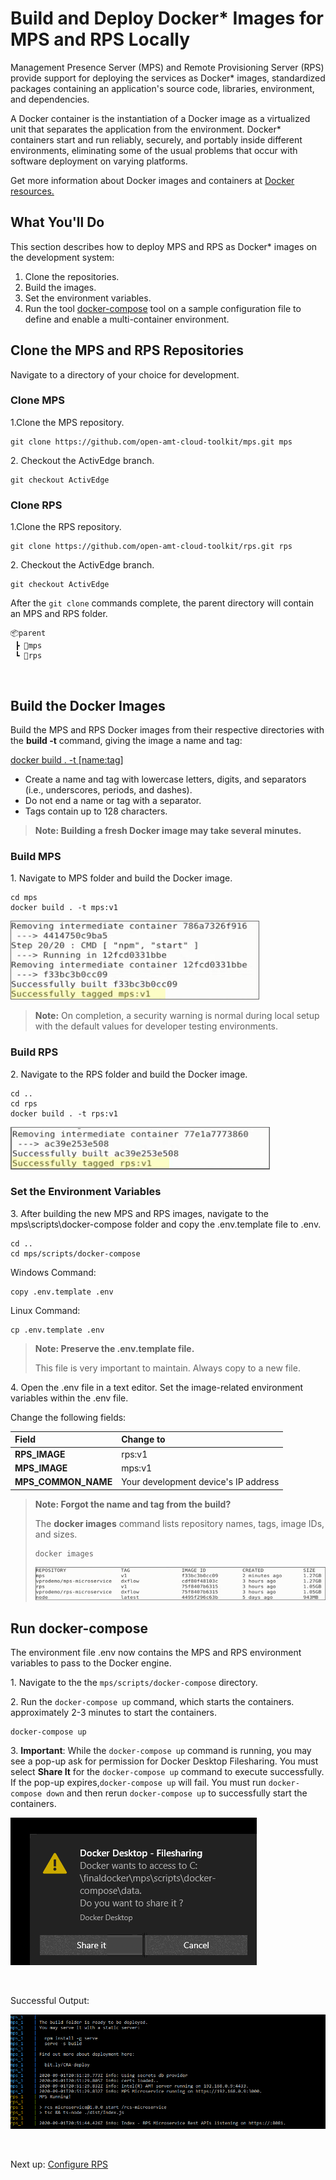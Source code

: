 # Build and Deploy Docker* Images for MPS and RPS Locally

Management Presence Server (MPS) and Remote Provisioning Server (RPS)  provide support for deploying the services as Docker* images, standardized packages containing an application's source code, libraries, environment, and dependencies. 

A Docker container is the instantiation of a Docker image as a virtualized unit that separates the application from the environment. Docker* containers start and run reliably, securely, and portably inside different environments, eliminating some of the usual problems that occur with software deployment on varying platforms. 

Get more information about Docker images and containers at [Docker resources.](https://www.docker.com/resources/what-container)

## What You'll Do

This section describes how to deploy MPS and RPS as Docker* images on the development system:

1. Clone the repositories.
2. Build the images.
3. Set the environment variables.
4. Run the tool [docker-compose](https://docs.docker.com/compose/) tool on a sample configuration file to define and enable a multi-container environment. 


## Clone the MPS and RPS Repositories

Navigate to a directory of your choice for development.

### Clone MPS

1\.Clone the MPS repository.

```
git clone https://github.com/open-amt-cloud-toolkit/mps.git mps
```

2\. Checkout the ActivEdge branch.

```
git checkout ActivEdge
```

### Clone RPS

1\.Clone the RPS repository.

```
git clone https://github.com/open-amt-cloud-toolkit/rps.git rps
```

2\. Checkout the ActivEdge branch.

```
git checkout ActivEdge
```

After the `git clone` commands complete, the parent directory will contain an MPS and RPS folder.

```
📦parent
 ┣ 📂mps
 ┗ 📂rps
```

<br>

## Build the Docker Images
Build the MPS and RPS Docker images from their respective directories with the **build -t** command, giving the image a name and tag:

[docker build . -t [name:tag]](https://docs.docker.com/engine/reference/commandline/build/)  

- Create a name and tag with lowercase letters, digits, and separators (i.e., underscores, periods, and dashes).
- Do not end a name or tag with a separator.
- Tags contain up to 128 characters.

> **Note: Building a fresh Docker image may take several minutes.** 

### Build MPS

1\. Navigate to MPS folder and build the Docker image. 

```
cd mps
docker build . -t mps:v1
```
![Image of MPS Build Completion](../assets/images/MPSBuild.png) 

> **Note:** On completion, a security warning is normal during local setup with the default values for developer testing environments.

### Build RPS

2\. Navigate to the RPS folder and build the Docker image.

```
cd ..
cd rps
docker build . -t rps:v1
```
![Image of RPS Build Completion](../assets/images/RPSBuild.png) 
   
### Set the Environment Variables  
3\. After building the new MPS and RPS images, navigate to the mps\scripts\docker-compose folder and copy the .env.template file to .env. 

```
cd ..
cd mps/scripts/docker-compose
```

Windows Command:
```
copy .env.template .env
```

Linux Command:
```
cp .env.template .env
```

> **Note: Preserve the .env.template file.**
>
> This file is very important to maintain. Always copy to a new file. 

4\. Open the .env file in a text editor. Set the image-related environment variables within the .env file.

Change the following fields:

| Field      |  Change to    |
| :----------- | :-------------- |
| **RPS_IMAGE** | rps:v1 | 
| **MPS_IMAGE** | mps:v1 | 
| **MPS_COMMON_NAME** | Your development device's IP address |

> **Note: Forgot the name and tag from the build?**
>
> The **docker images** command lists repository names, tags, image IDs, and sizes. 
>
> ```
> docker images
> ```
>
> ![Image of docker images command](../assets/images/DICommands.png)

<!-- 5. Set the proper proxy values if behind a proxy.

   HTTP_PROXY=http://[your-proxy-server]:[your-proxy-server-port]
   HTTPS_PROXY=http://[your-proxy-server]:[your-proxy-server-port]

   ```
   HTTP_PROXY=http://10.16.01.01:3030
   HTTPS_PROXY=http://10.16.01.01:3030
   ```

   > **NOTE: Behind a Corporate Proxy?**
   >
   > To download images and install npm packages inside a container on start, modify settings in ~/docker/config.json to reflect the correct proxy address. 
   >
   > For more information about how to modify the proxy settings, see [Configure Docker Client](https://docs.docker.com/network/proxy/#configure-the-docker-client).
   > -->

## Run docker-compose

The environment file .env now contains the MPS and RPS environment variables to pass to the Docker engine. 

1\. Navigate to the the `mps/scripts/docker-compose` directory. 

2\. Run the `docker-compose up` command, which starts the containers. approximately 2-3 minutes to start the containers.

```
docker-compose up
```

3\. **Important**: While the `docker-compose up` command is running, you may see a pop-up ask for permission for Docker Desktop Filesharing. You must select **Share It** for the `docker-compose up` command to execute successfully.  If the pop-up expires,`docker-compose up` will fail.  You must run `docker-compose down` and then rerun `docker-compose up` to successfully start the containers.

![Image of filesharing](../assets/images/DockerFileSharing.png)

<br>

Successful Output:

![Image of docker compose command](../assets/images/DockerCompose.png)


<!-- ## Check Logs
Alternatively, run `docker-compose up -d` to start the containers in the background.  To view the logs in a separate window, follow the steps below.

Check the logs to ensure the MPS and RPS services are properly handling the traffic from end devices. 

1. Allow the previous command line window for mps and rps to continue to run. Open a new command line window to run the **docker-compose logs** command. 
2. Navigate to the docker-compose folder

3. Type the **docker-compose logs** command.

   docker-compose logs [name of service]

   ```
   docker-compose logs mps
   ```
   ![Image of Docker Log Output](../assets/images/DockerLogFile.png) 
   A log file may provide information for troubleshooting these problems: -->

<br>

Next up: [Configure RPS](../General/configureRPS.md)
